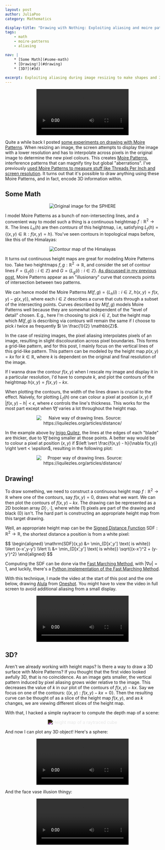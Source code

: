 ```yaml
---
layout: post
author: JuliaPoo
category: Mathematics

display-title: "Drawing with Nothing: Exploiting aliasing and moire patterns to draw for you"
tags:
    - math
    - moire-patterns
    - aliasing

nav: |
    * [Some Math](#some-math)
    * [Drawing!](#drawing)
    * [3D?](#3d)
    
excerpt: Exploiting aliasing during image resizing to make shapes and 3D objects appear via Moiré patterns. Essentially a writeup behind [Interference](/art/2023-01-23-interference.html) and a follow-up on my [moire patterns post](/mathematics/2020/11/08/moire-patterns.html).
---
```


<!--
1. Modelling the situation

-->

<center>
<video style="max-width:70%" playsinline="" webkit-playsinline="" autoplay loop controls>
    <source src="/assets/art/2023-01-23-interference/uwu-crop.webm" type="video/webm">
    Your browser does not support the video tag.
</video>
</center>

Quite a while back I posted [some experiments on drawing with Moire Patterns](/art/2023-01-23-interference.html). When resizing an image, the screen attempts to display the image with a lower resolution and has to interpolate across pixels in the original image to determine the new pixel colours. This creates [Moire Patterns](https://en.wikipedia.org/wiki/Moir%C3%A9_pattern), interference patterns that can magnify tiny but global "aberrations". I've previously [used Moire Patterns to measure stuff like Threads Per Inch and screen resolution](/mathematics/2020/11/08/moire-patterns.html). It turns out that it's possible to draw anything using these Moire Patterns, and in fact, encode 3D information within.

## Some Math

<center>
<img style="max-width:calc(min(400px, 100%))" src="/assets/art/2023-01-23-interference/sphere-source.jpeg" alt="Original image for the SPHERE">
</center>

I model Moire Patterns as a bunch of non-intersecting lines, and a convenient way to model such a thing is a continuous heightmap $f: \mathbb{R}^2 \rightarrow \mathbb{R}$. The lines $L_h(h)$ are then _contours_ of this heightmap, i.e, satisfying $L_f(h) = \lbrace(x,y) \in \mathbb{R}: f(x,y) = h\rbrace$. You've seen contours in topological maps before, like this of the Himalayas:

<center>
<img style="max-width:calc(min(500px, 100%))" src="/assets/posts/2023-02-06-drawing-with-nothing/contour.png" alt="Contour map of the Himalayas">
</center>

It turns out continuous height maps are great for modeling Moire Patterns too. Take two heightmaps $f,g: \mathbb{R}^2 \rightarrow \mathbb{R}$, and consider the set of contour lines $F = \lbrace L_f(i): i \in \mathbb{Z}\rbrace$ and $G = \lbrace L_g(i): i \in \mathbb{Z}\rbrace$. [As discussed in my previous post](/mathematics/2020/11/08/moire-patterns.html), Moire Patterns appear as an "illusionary" curve that connects points of intersection between two patterns. 

We can hence model the Moire Patterns $M(f,g) = \lbrace L_{h}(i): i \in \mathbb{Z}, \; h(x,y) = f(x,y) - g(x,y) \rbrace$, where each $i \in \mathbb{Z}$ describes a curve that cuts through a subset of the intersecting points. Curves described by $M(f,g)$ models Moire Patterns well because they are somewhat independent of the "level of detail" chosen. E.g., here I'm choosing to pick $i \in \mathbb{Z}$, but the height map which $M(f,g)$ is describing via contours will remain the same if I choose to pick $i$ twice as frequently $i \in \frac{1}{2} \mathbb{Z}$.

In the case of resizing images, the pixel aliasing interpolates pixels of an image, resulting in slight discolouration across pixel boundaries. This forms a grid-like pattern, and for this post, I mainly focus on the vertical lines of this grid-like pattern. This pattern can be modeled by the height map $p(x,y) = kx$ for $k \in \mathbb{R}$, where $k$ is dependent on the original and final resolution of the image.

If I wanna draw the contour $f(x,y)$ when I rescale my image and display it in a particular resolution, I'd have to compute $k$, and plot the contours of the heightmap $h(x,y) = f(x,y) - kx$.

When plotting the contours, the width of the lines drawn is crucial to the effect. Naively, for plotting $L_f(h)$ one can colour a pixel at position $(x,y)$ if $\vert f(x,y) - h\vert < \epsilon$, where $\epsilon$ controls the line's thickness. This works for the most part except when $\nabla f$ varies a lot throughout the height map.

<center>
<img style="max-width:calc(min(300px, 100%))" src="/assets/posts/2023-02-06-drawing-with-nothing/naive.jpg" alt="Naive way of drawing lines. Source: https://iquilezles.org/articles/distance/">
</center>

In the example above by [Inigo Quilez](https://iquilezles.org/articles/distance/), the lines at the edges of each "blade" are thicker, due to $\nabla f$ being smaller at those points. A better way would be to colour a pixel at position $(x,y)$ if $\left \vert \frac{f(x,y) - h}{\nabla f(x,y)} \right \vert < \epsilon$, resulting in the following plot:

<center>
<img style="max-width:calc(min(300px, 100%))" src="/assets/posts/2023-02-06-drawing-with-nothing/proper.jpg" alt="Proper way of drawing lines. Source: https://iquilezles.org/articles/distance/">
</center>


## Drawing!

To draw something, we need to construct a continuous height map $f: \mathbb{R}^2 \rightarrow \mathbb{R}$ where one of the contours, say $f(x,y) = 0$, draws what we want. We can then plot the contours of $f(x,y) - kx$. The drawing can be represented as a 2D boolean array $D[\cdot, \cdot]$, where white ($1$) pixels are part of the drawing and black ($0$) isn't. The hard part is constructing an appropriate height map from this target drawing.

Well, an appropriate height map can be the [Signed Distance Function](https://en.wikipedia.org/wiki/Signed_distance_function) $\mathrm{SDF}: \mathbb{R}^2 \rightarrow \mathbb{R}$, the shortest distance a position is from a white pixel:

<div style="overflow-x:auto;max-width:100%;">
$$
\begin{aligned}
\mathrm{SDF}(x,y) &= \min_{D[x',y'] \text{ is white}} \Vert (x-x',y-y') \Vert \\
&= \min_{D[x',y'] \text{ is white}} \sqrt{(x-x')^2 + (y-y')^2}
\end{aligned}
$$
</div>

Computing the $\mathrm{SDF}$ can be done via the [Fast Marching Method](https://en.wikipedia.org/wiki/Fast_marching_method), with $\vert\nabla u\vert = 1$, and luckily, there's a [Python implementation of the Fast Marching Method](https://pythonhosted.org/scikit-fmm/).

With this technique, I made the video at the start of this post and the one below, drawing [Alula](https://oneshot.fandom.com/wiki/Alula) from [Oneshot](https://store.steampowered.com/app/420530/OneShot/). You might have to view the video in full screen to avoid additional aliasing from a small display.

<center>
<video style="max-width:70%" playsinline="" webkit-playsinline="" autoplay="" loop="" controls="">
    <source src="/assets/art/2023-01-23-interference/alula-crop.webm" type="video/webm">
    Your browser does not support the video tag.
</video>
</center>

## 3D?

Aren't we already working with height maps? Is there a way to draw a 3D surface with Moire Patterns? If you thought that the first video looked awfully 3D, that is no coincidence. As an image gets smaller, the vertical pattern induced by pixel aliasing grows wider relative to the image. This decreases the value of $k$ in our plot of the contours of $f(x,y) - kx$. Say we focus on one of the contours: $\lbrace (x,y) : f(x,y) - kx = 0\rbrace$. Then the resulting curve can be thought of as a slice of the height map $f(x,y)$, and as $k$ changes, we are viewing different slices of the height map.

With that, I hacked a simple raytracer to compute the depth map of a scene:

<center>
<img style="max-width:calc(min(300px, 100%));filter:invert(1);" src="/assets/posts/2023-02-06-drawing-with-nothing/cube.png" alt="Height map of a raytraced cube">
</center>

And now I can plot any 3D object! Here's a sphere:

<center>
<video style="max-width:70%" playsinline="" webkit-playsinline="" autoplay="" loop="" controls="">
    <source src="/assets/art/2023-01-23-interference/sphere-crop.webm" type="video/webm">
    Your browser does not support the video tag.
</video>
</center>

And the face vase illusion thingy:

<center>
<video style="max-width:70%" playsinline="" webkit-playsinline="" autoplay="" loop="" controls="">
    <source src="/assets/art/2023-01-23-interference/vase-crop.webm" type="video/webm">
    Your browser does not support the video tag.
</video>
</center>
